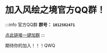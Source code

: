 # 加入风绘之境官方QQ群！
:::info 官方QQ群
**群号： `1012582471`**

[点此链接一键加群](http://qm.qq.com/cgi-bin/qm/qr?_wv=1027&k=fC_K4RkXet7pYXc1pHbp0XfIWZfmPNdw&authKey=jPEli5GKK9gubOEx24%2FBcv47RL99pe%2FFHBFw0fFVHC7Zi1f%2BoTtdH0bYdCPP5zB7&noverify=0&group_code=1012582471)
:::

期待你的加入！！！QWQ